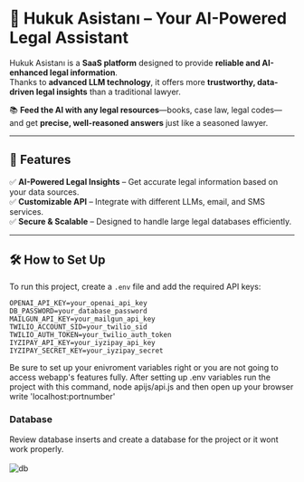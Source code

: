 # 📜 Hukuk Asistanı – Your AI-Powered Legal Assistant  

Hukuk Asistanı is a **SaaS platform** designed to provide **reliable and AI-enhanced legal information**.  
Thanks to **advanced LLM technology**, it offers more **trustworthy, data-driven legal insights** than a traditional lawyer.  

📚 **Feed the AI with any legal resources**—books, case law, legal codes—and get **precise, well-reasoned answers** just like a seasoned lawyer.  

---

## 🚀 Features  

✅ **AI-Powered Legal Insights** – Get accurate legal information based on your data sources.  
✅ **Customizable API** – Integrate with different LLMs, email, and SMS services.  
✅ **Secure & Scalable** – Designed to handle large legal databases efficiently.  

---

## 🛠 How to Set Up  

To run this project, create a `.env` file and add the required API keys:

```env
OPENAI_API_KEY=your_openai_api_key
DB_PASSWORD=your_database_password
MAILGUN_API_KEY=your_mailgun_api_key
TWILIO_ACCOUNT_SID=your_twilio_sid
TWILIO_AUTH_TOKEN=your_twilio_auth_token
IYZIPAY_API_KEY=your_iyzipay_api_key
IYZIPAY_SECRET_KEY=your_iyzipay_secret
```

Be sure to set up your enivroment variables right or you are not going to access webapp's features fully.
After setting up .env variables run the project with this command, node apijs/api.js and then open up your browser write 'localhost:portnumber'

### Database
Review database inserts and create a database for the project or it wont work properly.
<br><br>
![db](https://github.com/user-attachments/assets/4ac83f16-dfe5-4ec5-90b9-64a230e5f0e1)

